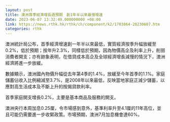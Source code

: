 ```yaml
---
layout: post
title: 澳洲首季經濟增長遜預期　創1年半以來最慢增速
date: 2023-06-07 13:32:49.000000000 +08:00
link: https://news.rthk.hk/rthk/ch/component/k2/1703864-20230607.htm
categories: rthk
---
```


澳洲統計局公布，首季經濟增速創一年半以來最低，實質經濟按季升幅放緩至0.2%，低於預期；按年升2.3%，同樣低於預期，因為物價高企及利率上升，削弱消費者開支；亦有跡象表明，在借貸成本高企及全球經濟增長減慢的情況下，澳洲經濟將進一步放緩。

數據顯示，澳洲國內物價升幅從去年第4季的1.4%，放緩至今年首季的1.1%。家庭儲蓄佔收入比例縮減至3.7%，是2008年以來最低，反映當地家庭正減少儲蓄，以應對高生活成本及不斷上升的按揭貸款利率。

首季家庭開支增長0.2%，主要是基本商品及服務的開支。

澳洲央行本周加息0.25厘，令市場感到意外，基準利率升至4.1厘的11年高位，並且可能仍需要進一步收緊政策。市場預期，澳洲7月加息機會達60%。
